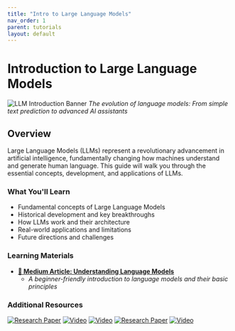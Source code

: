 ```yaml
---
title: "Intro to Large Language Models"
nav_order: 1
parent: tutorials
layout: default
---
```

# Introduction to Large Language Models

![LLM Introduction Banner](https://github.com/user-attachments/assets/57f00617-fc23-425d-95e6-b28ec361898c)
*The evolution of language models: From simple text prediction to advanced AI assistants*

## Overview
Large Language Models (LLMs) represent a revolutionary advancement in artificial intelligence, fundamentally changing how machines understand and generate human language. This guide will walk you through the essential concepts, development, and applications of LLMs.

### What You'll Learn
- Fundamental concepts of Large Language Models
- Historical development and key breakthroughs
- How LLMs work and their architecture
- Real-world applications and limitations
- Future directions and challenges

### Learning Materials
- **[📄 Medium Article: Understanding Language Models](https://medium.com/@mshojaei77/1ac0e05ca1f3)**
  - *A beginner-friendly introduction to language models and their basic principles*

### Additional Resources
[![Research Paper](https://badgen.net/badge/Paper/LLMs%20Overview/purple)](https://arxiv.org/pdf/2307.06435)
[![Video](https://badgen.net/badge/Video/LLMs%20Explained%20Briefly/red)](https://www.youtube.com/watch?v=LPZh9BOjkQs)
[![Video](https://badgen.net/badge/Video/Deep%20Dive%20into%20LLMs/red)](https://www.youtube.com/watch?v=7xTGNNLPyMI)
[![Research Paper](https://badgen.net/badge/Paper/LLMs%20Survey/purple)](https://arxiv.org/abs/2402.06196)
[![Video](https://badgen.net/badge/Video/Intro%20to%20LLMs/red)](https://www.youtube.com/watch?v=zjkBMFhNj_g)
